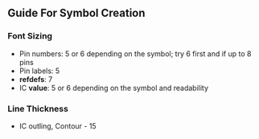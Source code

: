 ## Guide For Symbol Creation

### Font Sizing

* Pin numbers: 5 or 6 depending on the symbol; try 6 first and if up to 8 pins
* Pin labels: 5
* **refdefs**: 7
* IC **value**: 5 or 6 depending on the symbol and readability


### Line Thickness

* IC outling, Contour - 15
